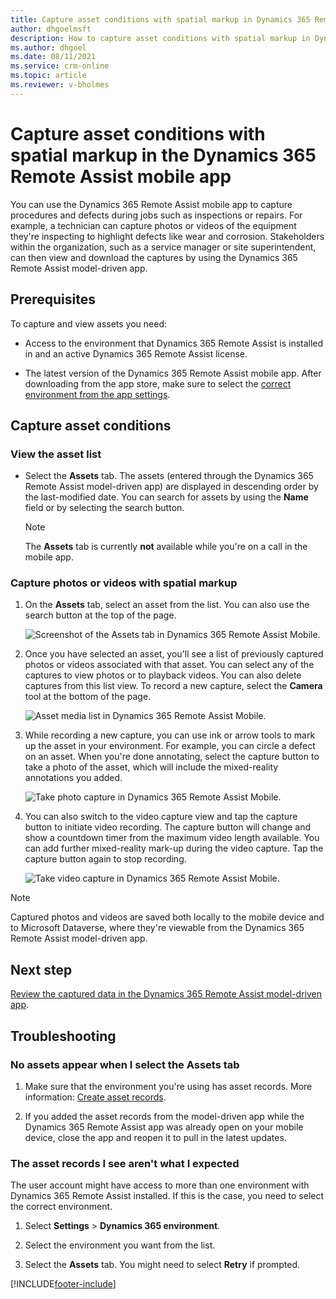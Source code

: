 ```yaml
---
title: Capture asset conditions with spatial markup in Dynamics 365 Remote Assist on Mobile
author: dhgoelmsft
description: How to capture asset conditions with spatial markup in Dynamics 365 Remote Assist on Mobile
ms.author: dhgoel
ms.date: 08/11/2021
ms.service: crm-online
ms.topic: article
ms.reviewer: v-bholmes
---
```

# Capture asset conditions with spatial markup in the Dynamics 365 Remote Assist mobile app

You can use the Dynamics 365 Remote Assist mobile app to capture procedures and defects during jobs such as inspections or repairs. For example, a technician can capture photos or videos of the equipment they're inspecting to highlight defects like wear and corrosion. Stakeholders within the organization, such as a service manager or site superintendent, can then view and download the captures by using the Dynamics 365 Remote Assist model-driven app.

## Prerequisites

To capture and view assets you need:

- Access to the environment that Dynamics 365 Remote Assist is installed in and an active Dynamics 365 Remote Assist license.

- The latest version of the Dynamics 365 Remote Assist mobile app. After downloading from the app store, make sure to select the [correct environment from the app settings](.././asset-capture-add-users.md#select-the-right-environment-on-android-or-ios).

## Capture asset conditions

### View the asset list

- Select the **Assets** tab. The assets (entered through the Dynamics 365 Remote Assist model-driven app) are displayed in descending order by the last-modified date. You can search for assets by using the **Name** field or by selecting the search button.

    > [!NOTE]
    > The **Assets** tab is currently **not** available while you're on a call in the mobile app.

### Capture photos or videos with spatial markup

1. On the **Assets** tab, select an asset from the list. You can also use the search button at the top of the page.

    ![Screenshot of the Assets tab in Dynamics 365 Remote Assist Mobile.](./media/08.01-assets-list.png "Screenshot of the Assets tab in Dynamics 365 Remote Assist Mobile")

2. Once you have selected an asset, you'll see a list of previously captured photos or videos associated with that asset. You can select any of the captures to view photos or to playback videos. You can also delete captures from this list view. To record a new capture, select the **Camera** tool at the bottom of the page.

    ![Asset media list in Dynamics 365 Remote Assist Mobile.](./media/08.07-asset-media.png "Asset media list in Dynamics 365 Remote Assist Mobile")

3. While recording a new capture, you can use ink or arrow tools to mark up the asset in your environment. For example, you can circle a defect on an asset. When you're done annotating, select the capture button to take a photo of the asset, which will include the mixed-reality annotations you added.

    ![Take photo capture in Dynamics 365 Remote Assist Mobile.](./media/08.15-asset-capture-photo-mr.png "Take photo capture in Dynamics 365 Remote Assist Mobile")

4. You can also switch to the video capture view and tap the capture button to initiate video recording. The capture button will change and show a countdown timer from the maximum video length available. You can add further mixed-reality mark-up during the video capture. Tap the capture button again to stop recording.

    ![Take video capture in Dynamics 365 Remote Assist Mobile.](./media/08.18-asset-capture-video-mr-recording.png "Take video capture in Dynamics 365 Remote Assist Mobile")

> [!NOTE]
> Captured photos and videos are saved both locally to the mobile device and to Microsoft Dataverse, where they're viewable from the Dynamics 365 Remote Assist model-driven app.

## Next step

[Review the captured data in the Dynamics 365 Remote Assist model-driven app](./../asset-capture-review.md).

## Troubleshooting

### No assets appear when I select the Assets tab

1. Make sure that the environment you're using has asset records. More information: [Create asset records](./../asset-capture-create-asset.md).

2. If you added the asset records from the model-driven app while the Dynamics 365 Remote Assist app was already open on your mobile device, close the app and reopen it to pull in the latest updates.

### The asset records I see aren't what I expected

The user account might have access to more than one environment with Dynamics 365 Remote Assist installed. If this is the case, you need to select the correct environment.

1. Select **Settings** > **Dynamics 365 environment**.

2. Select the environment you want from the list.

3. Select the **Assets** tab. You might need to select **Retry** if prompted.


[!INCLUDE[footer-include](../../includes/footer-banner.md)]
